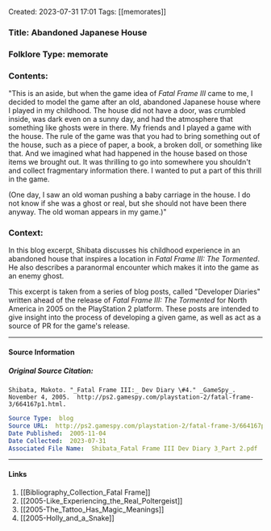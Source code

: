 Created: 2023-07-31 17:01
Tags:  [[memorates]]

### Title:  Abandoned Japanese House
### Folklore Type:  memorate

### Contents:
"This is an aside, but when the game idea of _Fatal Frame III_ came to me, I decided to model the game after an old, abandoned Japanese house where I played in my childhood. The house did not have a door, was crumbled inside, was dark even on a sunny day, and had the atmosphere that something like ghosts were in there. My friends and I played a game with the house. The rule of the game was that you had to bring something out of the house, such as a piece of paper, a book, a broken doll, or something like that. And we imagined what had happened in the house based on those items we brought out. It was thrilling to go into somewhere you shouldn't and collect fragmentary information there. I wanted to put a part of this thrill in the game.  

(One day, I saw an old woman pushing a baby carriage in the house. I do not know if she was a ghost or real, but she should not have been there anyway. The old woman appears in my game.)"

### Context:
In this blog excerpt, Shibata discusses his childhood experience in an abandoned house that inspires a location in _Fatal Frame III: The Tormented_.  He also describes a paranormal encounter which makes it into the game as an enemy ghost.

This excerpt is taken from a series of blog posts, called "Developer Diaries" written ahead of the release of _Fatal Frame III: The Tormented_ for North America in 2005 on the PlayStation 2 platform.  These posts are intended to give insight into the process of developing a given game, as well as act as a source of PR for the game's release. 


----
#### Source Information
##### Original Source Citation:
	Shibata, Makoto. "_Fatal Frame III:_ Dev Diary \#4." _GameSpy_. November 4, 2005.  http://ps2.gamespy.com/playstation-2/fatal-frame-3/664167p1.html.

```yaml
Source Type:  blog
Source URL:  http://ps2.gamespy.com/playstation-2/fatal-frame-3/664167p3.html
Date Published:  2005-11-04
Date Collected:  2023-07-31
Associated File Name:  Shibata_Fatal Frame III Dev Diary 3_Part 2.pdf
```

---
#### Links
1. [[Bibliography_Collection_Fatal Frame]]
2. [[2005-Like_Experiencing_the_Real_Poltergeist]]
3. [[2005-The_Tattoo_Has_Magic_Meanings]]
4. [[2005-Holly_and_a_Snake]]
